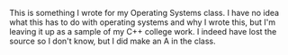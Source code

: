 This is something I wrote for my Operating Systems class. I have no idea what this has to do with operating systems and why I wrote this, but I'm leaving it up as a sample of my C++ college work. I indeed have lost the source so I don't know, but I did make an A in the class. 
